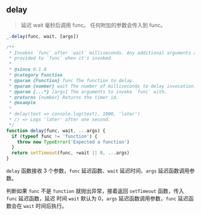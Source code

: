 ## delay

> 延迟 wait 毫秒后调用 func。 任何附加的参数会传入到 func。

```js
_.delay(func, wait, [args])
```

```js
/**
 * Invokes `func` after `wait` milliseconds. Any additional arguments are
 * provided to `func` when it's invoked.
 *
 * @since 0.1.0
 * @category Function
 * @param {Function} func The function to delay.
 * @param {number} wait The number of milliseconds to delay invocation.
 * @param {...*} [args] The arguments to invoke `func` with.
 * @returns {number} Returns the timer id.
 * @example
 *
 * delay(text => console.log(text), 1000, 'later')
 * // => Logs 'later' after one second.
 */
function delay(func, wait, ...args) {
  if (typeof func != 'function') {
    throw new TypeError('Expected a function')
  }
  return setTimeout(func, +wait || 0, ...args)
}
```

`delay` 函数接收 3 个参数，`func` 延迟函数、`wait` 延迟时间、`args` 延迟函数调用参数。

判断如果 `func` 不是 `function` 就抛出异常，接着返回 `setTimeout` 函数，传入 `func` 延迟函数，延迟 时间 `wait` 默认为 0，`args` 延迟函数调用参数，`func` 延迟函数会在 `wait` 时间后执行。
